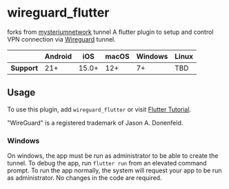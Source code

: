 # wireguard_flutter

forks from [mysteriumnetwork](https://github.com/mysteriumnetwork/wireguard_dart/) tunnel
A flutter plugin to setup and control VPN connection via [Wireguard](https://www.wireguard.com/) tunnel.

|             | Android | iOS   | macOS | Windows | Linux |
| ----------- | ------- | ----- | ----- | ------- | ----- |
| **Support** | 21+     | 15.0+ | 12+   | 7+      | TBD   |

## Usage

To use this plugin, add `wireguard_flutter` or visit [Flutter Tutorial](https://flutterflux.com/).

"WireGuard" is a registered trademark of Jason A. Donenfeld.

### Windows

On windows, the app must be run as administrator to be able to create the tunnel. To debug the app, run `flutter run` from an elevated command prompt. To run the app normally, the system will request your app to be run as administrator. No changes in the code are required.
